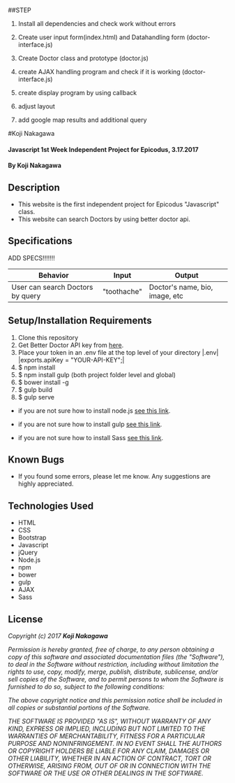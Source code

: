 ##STEP

1. Install all dependencies and check work without errors

2. Create user input form(index.html) and Datahandling form (doctor-interface.js)

3. Create Doctor class and prototype (doctor.js)

4. create AJAX handling program and check if it is working (doctor-interface.js)

5. create display program by using callback

6. adjust layout

7. add google map results and additional query


#Koji Nakagawa

#### Javascript 1st Week Independent Project for Epicodus, 3.17.2017

#### By Koji Nakagawa

## Description
* This website is the first independent project for Epicodus "Javascript" class.
* This website can search Doctors by using better doctor api.

## Specifications

ADD SPECS!!!!!!!

|Behavior|Input|Output|
|--------|-----|------|
| User can search Doctors by query    | "toothache"  | Doctor's name, bio, image, etc |

## Setup/Installation Requirements
1. Clone this repository
2. Get Better Doctor API key from [here](https://developer.betterdoctor.com/).
3. Place your token in an .env file at the top level of your directory
|.env|
|exports.apiKey = "YOUR-API-KEY";|
3. $ npm install
4. $ npm install gulp (both project folder level and global)
4. $ bower install -g
5. $ gulp build
6. $ gulp serve

* if you are not sure how to install node.js [see this link](https://www.learnhowtoprogram.com/javascript/getting-started-with-javascript-2f9a73dc-b7f5-4a22-9101-e69d49f552ac/installing-node-js).

* if you are not sure how to install gulp [see this link](https://www.learnhowtoprogram.com/javascript/getting-started-with-javascript-2f9a73dc-b7f5-4a22-9101-e69d49f552ac/installing-node-js).

* if you are not sure how to install Sass [see this link](https://www.learnhowtoprogram.com/javascript/modern-js-apps/sass-with-gulp).


## Known Bugs
* If you found some errors, please let me know. Any suggestions are highly appreciated.

## Technologies Used
* HTML
* CSS
* Bootstrap
* Javascript
* jQuery
* Node.js
* npm
* bower
* gulp
* AJAX
* Sass

## License
_Copyright (c) 2017 **Koji Nakagawa**_

_Permission is hereby granted, free of charge, to any person obtaining a copy
of this software and associated documentation files (the "Software"), to deal
in the Software without restriction, including without limitation the rights
to use, copy, modify, merge, publish, distribute, sublicense, and/or sell
copies of the Software, and to permit persons to whom the Software is
furnished to do so, subject to the following conditions:_

_The above copyright notice and this permission notice shall be included in all
copies or substantial portions of the Software._

_THE SOFTWARE IS PROVIDED "AS IS", WITHOUT WARRANTY OF ANY KIND, EXPRESS OR
IMPLIED, INCLUDING BUT NOT LIMITED TO THE WARRANTIES OF MERCHANTABILITY,
FITNESS FOR A PARTICULAR PURPOSE AND NONINFRINGEMENT. IN NO EVENT SHALL THE
AUTHORS OR COPYRIGHT HOLDERS BE LIABLE FOR ANY CLAIM, DAMAGES OR OTHER
LIABILITY, WHETHER IN AN ACTION OF CONTRACT, TORT OR OTHERWISE, ARISING FROM,
OUT OF OR IN CONNECTION WITH THE SOFTWARE OR THE USE OR OTHER DEALINGS IN THE
SOFTWARE._
